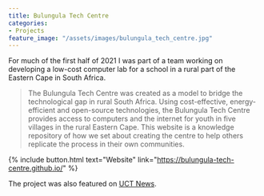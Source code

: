 ```yaml
---
title: Bulungula Tech Centre
categories:
- Projects
feature_image: "/assets/images/bulungula_tech_centre.jpg"
---
```

For much of the first half of 2021 I was part of a team working on developing a low-cost computer lab for a school in a rural part of the Eastern Cape in South Africa. 

> The Bulungula Tech Centre was created as a model to bridge the technological gap in rural South Africa. Using cost-effective, energy-efficient and open-source technologies, the Bulungula Tech Centre provides access to computers and the internet for youth in five villages in the rural Eastern Cape. This website is a knowledge repository of how we set about creating the centre to help others replicate the process in their own communities.

{% include button.html text="Website" link="https://bulungula-tech-centre.github.io/" %}

The project was also featured on [UCT News](https://www.news.uct.ac.za/article/-2021-09-10-uct-grads-build-scaleable-low-cost-tech-centre-for-ec-learners).